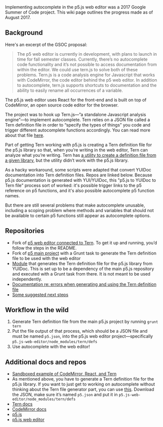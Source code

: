 Implementing autocomplete in the p5.js web editor was a 2017 Google Summer of Code project. This wiki page outlines the progress made as of August 2017. 

## Background
Here's an excerpt of the GSOC proposal: 

> The p5 web editor is currently in development, with plans to launch in time for fall semester classes. Currently, there’s no autocomplete code functionality and it’s not possible to access documentation from within the editor. We could use tern.js to solve both of these problems. Tern.js is a code analysis engine for Javascript that works with CodeMirror, the code editor behind the p5 web editor. In addition to autocomplete, tern.js supports shortcuts to documentation and the ability to easily rename all occurrences of a variable. 

The p5.js web editor uses React for the front-end and is built on top of CodeMirror, an open source code editor for the browser.

The project was to hook up Tern.js—”a standalone Javascript analysis engine”—to implement autocomplete.
Tern relies on a JSON file called a Tern definition file in order to “specify the types of things” you code and trigger different autocomplete functions accordingly. You can read more about that file [here](http://ternjs.net/doc/manual.html#typedef).

Part of getting Tern working with p5.js is creating a Tern definition file for the p5.js library so that, when you’re writing in the web editor, Tern can analyze what you’re writing. Tern has [a utility to create a definition file from a given library](http://ternjs.net/doc/manual.html#utils), but the utility didn’t work with the p5.js library.

As a hacky workaround, some scripts were adapted that convert YUIDoc documentation into Tern definition files. Repos are linked below. Because p5.js documentation is generated with YUI/YUIDoc, this "p5.js to YUIDoc to Tern file" process sort of worked: it's possible trigger links to the p5 reference on p5 functions, and it's also possible autocomplete p5 function names.

But there are still several problems that make autocomplete unusable, including a scoping problem where methods and variables that should not be available to certain p5 functions still appear as autocomplete options.

## Repositories
* Fork of [p5 web editor connected to Tern](https://github.com/kaganjd/p5.js-web-editor/tree/autocomplete). To get it up and running, you’d follow the steps in the README.
* Fork of [p5 main project](https://github.com/kaganjd/p5.js/tree/master) with a Grunt task to generate the Tern definition file to be used with the web editor
* [Module](https://github.com/processing/p5-tern.yuidoc) that generates the Tern definition file for the p5.js library from YUIDoc. This is set up to be a dependency of the main p5.js repository and executed with a Grunt task from there. It is not meant to be used independently.
* [Documentation re: errors when generating and using the Tern definition file](https://gist.github.com/kaganjd/32c87c49fda5f61b78aa2b88993daca4)
* [Some suggested next steps](https://gist.github.com/kaganjd/1e033541fa00af3e760c0acddf6fc197)

## Workflow in the wild
1. Generate Tern definition file from the main p5.js project by running `grunt tern`
1. Put the file output of that process, which should be a JSON file and must be named `p5.json`, into the p5.js web editor project—specifically `p5.js-web-editor/node_modules/tern/defs`
1. Use autocomplete with the web editor!

## Additional docs and repos
* [Sandboxed example of CodeMirror, React, and Tern](https://github.com/kaganjd/codemirror-react-tern)
* As mentioned above, you have to generate a Tern definition file for the p5.js library. If you want to just get to working on autocomplete without thinking about the Tern file generator part, you can use [this](https://gist.github.com/kaganjd/c1c88b17063cf53651b0f2c42218de5c). Download the JSON, make sure it’s named `p5.json` and put it in `p5.js-web-editor/node_modules/tern/defs`
* [Tern docs](http://ternjs.net/doc/manual.html)
* [CodeMirror docs](https://codemirror.net/)
* [p5.js](https://github.com/processing/p5.js)
* [p5.js web editor](https://github.com/processing/p5.js-web-editor)
